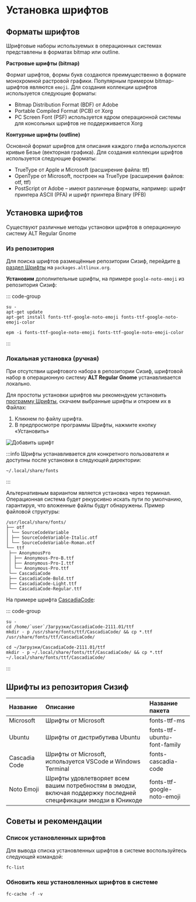 # Установка шрифтов

## Форматы шрифтов

Шрифтовые наборы используемых в операционных системах представлены в форматах bitmap или outline.

**Растровые шрифты (bitmap)**

Формат шрифтов, формы букв создаются преимущественно в формате монохромной растровой графики. Популярным примером bitmap-шрифтов являются `emoji`. Для создания коллекции шрифтов используется следующие форматы:

- Bitmap Distribution Format (BDF) от Adobe
- Portable Compiled Format (PCB) от Xorg
- PC Screen Font (PSF) используется ядром операционной системы для консольных шрифтов не поддерживается Xorg

**Контурные шрифты (outline)**

Основной формат шрифтов для описания каждого глифа используются кривые Безье (векторная графика). Для создания коллекции шрифтов используется следующие форматы:

- TrueType от Apple и Microsoft (расширение файла: ttf)
- OpenType от Microsoft, построен на TrueType (расширения файлов: otf, ttf)
- PostScript от Adobe – имеют различные форматы, например: шрифт принтера ASCII (PFA) и шрифт принтера Binary (PFB)

## Установка шрифтов

Существуют различные методы установки шрифтов в операционную систему ALT Regular Gnome

### Из репозитория

Для поиска шрифтов размещённые репозитории Сизиф, перейдите [в раздел Шрифты](https://packages.altlinux.org/ru/sisyphus/packages/System/Fonts/) на `packages.altlinux.org`.

**Установим** дополнительные шрифты, на примере `google-noto-emoji` из репозитория Сизиф:

::: code-group

```shell[apt-get]
su -
apt-get update
apt-get install fonts-ttf-google-noto-emoji fonts-ttf-google-noto-emoji-color
```

```shell[epm]
epm -i fonts-ttf-google-noto-emoji fonts-ttf-google-noto-emoji-color
```

:::

### Локальная установка (ручная)

При отсутствии шрифтового набора в репозитории Сизиф, шрифтовой набор в операционную систему **ALT Regular Gnome** устанавливается локально.

Для простоты установки шрифтов мы рекомендуем установить [программу Шрифты](/font-viewer), скачаем выбранные шрифты и откроем их в Файлах:

1. Кликнем по файлу шрифта.
2. В предпросмотре программы Шрифты, нажмите кнопку «Установить»

![Добавить шрифт](/add-fonts/add-fonts-1.png)

:::info
Шрифты устанавливается для конкретного пользователя и доступны после установки в следующей директории:

```
~/.local/share/fonts
```

:::

Альтернативным вариантом является установка через терминал. Операционная система будет рекурсивно искать пути по умолчанию, гарантируя, что вложенные файлы будут обнаружены. Пример файловой структуры:

```
/usr/local/share/fonts/
├── otf
│ └── SourceCodeVariable
│ ├── SourceCodeVariable-Italic.otf
│ └── SourceCodeVariable-Roman.otf
└── ttf
 ├── AnonymousPro
 │ ├── Anonymous-Pro-B.ttf
 │ ├── Anonymous-Pro-I.ttf
 │ └── Anonymous-Pro.ttf
 └── CascadiaCode
 ├── CascadiaCode-Bold.ttf
 ├── CascadiaCode-Light.ttf
 └── CascadiaCode-Regular.ttf
```

На примере шрифта [CascadiaCode](https://github.com/microsoft/cascadia-code/releases/tag/v2111.01):

::: code-group

```shell[Общесистемная]
su -
cd /home/`user`/Загрузки/CascadiaCode-2111.01/ttf
mkdir - p /usr/share/fonts/ttf/CascadiaCode/ && cp *.ttf /usr/share/fonts/ttf/CascadiaCode/
```

```shell[Пользовательская]
cd ~/Загрузки/CascadiaCode-2111.01/ttf
mkdir - p ~/.local/share/fonts/ttf/CascadiaCode/ && cp *.ttf ~/.local/share/fonts/ttf/CascadiaCode/
``` 

:::

## Шрифты из репозитория Сизиф

| Название      | Описание                                                                                                         | Название пакета              |
| :------------ | :--------------------------------------------------------------------------------------------------------------- | :--------------------------- |
| Microsoft     | Шрифты от Microsoft                                                                                              | fonts-ttf-ms                 |
| Ubuntu        | Шрифты от дистрибутива Ubuntu                                                                                    | fonts-ttf-ubuntu-font-family |
| Cascadia Code | Шрифты от Microsoft, используется VSCode и Windows Terminal                                                      | fonts-cascadia-code          |
| Noto Emoji    | Шрифты удовлетворяет всем вашим потребностям в эмодзи, включая поддержку последней спецификации эмодзи в Юникоде | fonts-ttf-google-noto-emoji  |

## Советы и рекомендации

### Список установленных шрифтов

Для вывода списка установленных шрифтов в системе воспользуйтесь следующей командой:

```shell
fc-list
```
### Обновить кеш установленных шрифтов в системе
```shell
fc-cache -f -v
```
